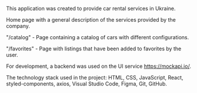This application was created to provide car rental services in Ukraine.

Home page with a general description of the services provided by the company.

"/catalog" - Page containing a catalog of cars with different configurations.

"/favorites" - Page with listings that have been added to favorites by the user.

For development, a backend was used on the UI service https://mockapi.io/.

The technology stack used in the project:
HTML, CSS, JavaScript, React, styled-components, axios, Visual Studio Code, Figma, Git, GitHub.
